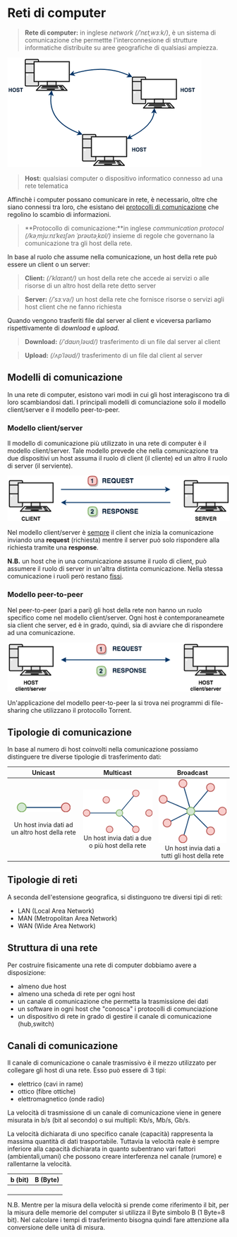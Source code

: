 # Reti di computer

> **Rete di computer:** in inglese *network (/ˈnɛtˌwɜːk/)*, è un sistema di comunicazione che permettte l'interconnesione di strutture informatiche distribuite su aree geografiche di qualsiasi ampiezza.



![reti001](images/reti001.png)

> **Host:** qualsiasi computer o dispositivo informatico connesso ad una rete telematica

Affinchè i computer possano comunicare in rete, è necessario, oltre che siano connessi tra loro, che esistano dei <u>protocolli di comunicazione</u> che regolino lo scambio di informazioni.

> **Protocollo di comunicazione:**in inglese *communication protocol (/kəˌmjuːnɪˈkeɪʃən ˈprəʊtəˌkɒl/)*  insieme di regole che governano la comunicazione tra gli host della rete.

In base al ruolo che assume nella comunicazione, un host della rete può essere un client o un server:

> **Client:** *(/ˈklaɪənt/)* un host della rete che accede ai servizi o alle risorse di un altro host della rete detto server

> **Server:** *(/ˈsɜːvə/)* un host della rete che fornisce risorse o servizi agli host client che ne fanno richiesta

Quando vengono trasferiti file dal server al client e viceversa parliamo rispettivamente di *download* e *upload*.

> **Download:** *(/ˈdaʊnˌləʊd/)* trasferimento di un file dal server al client

> **Upload:** *(/ʌpˈləʊd/)* trasferimento di un file dal client al server

## Modelli di comunicazione

In una rete di computer, esistono vari modi in cui gli host interagiscono tra di loro scambiandosi dati. I principali modelli di comunciazione solo il modello client/server e il modello peer-to-peer.

### Modello client/server

Il modello di comunicazione più utilizzato in una rete di computer è il modello client/server. Tale modello prevede che nella comunicazione tra due dispositivi un host assuma il ruolo di client (il cliente) ed un altro il ruolo di server (il serviente).

![reti005](images/reti005.png)

Nel modello client/server è <u>sempre</u> il client che inizia la comunicazione inviando una **request** (richiesta) mentre il server può solo rispondere alla richiesta tramite una **response**.

**N.B.** un host che in una comunicazione assume il ruolo di client, può assumere il ruolo di server in un'altra distinta comunicazione. Nella stessa comunicazione i ruoli però restano <u>fissi</u>.

### Modello peer-to-peer

Nel peer-to-peer (pari a pari) gli host della rete non hanno un ruolo specifico come nel modello client/server. Ogni host è contemporaneamete sia client che server, ed è in grado, quindi, sia di avviare che di rispondere ad una comunicazione.  

![reti006](images/reti006.png)

Un'applicazione del modello peer-to-peer la si trova nei programmi di file-sharing che utilizzano il protocollo Torrent.

## Tipologie di comunicazione 

In base al numero di host coinvolti nella comunicazione possiamo distinguere tre diverse tipologie di trasferimento dati:

|Unicast|Multicast|Broadcast|
| :-----: | :-------: | :-------: |
| ![reti010](images/reti010.png)<br /><br />Un host invia dati ad un altro host della rete | ![reti010](images/reti011.png)<br />Un host invia dati a due o più host della rete | ![reti010](images/reti012.png)<br />Un host invia dati a tutti gli host della rete |

## Tipologie di reti

A seconda dell'estensione geografica, si distinguono tre diversi tipi di reti: 

- LAN (Local Area Network)
- MAN (Metropolitan Area Network)
- WAN (Wide Area Network)

## Struttura di una rete

Per costruire fisicamente una rete di computer dobbiamo avere a disposizione:

- almeno due host
- almeno una scheda di rete per ogni host
- un canale di comunicazione che permetta la trasmissione dei dati
- un software in ogni host che "conosca" i protocolli di comunciazione
- un dispositivo di rete in grado di gestire il canale di comunicazione (hub,switch)

## Canali di comunicazione

Il canale di comunicazione o canale trasmissivo è il mezzo utilizzato per collegare gli host di una rete. Esso può essere di 3 tipi:

- elettrico (cavi in rame)
- ottico (fibre ottiche)
- elettromagnetico (onde radio)

La velocità di trasmissione di un canale di comunicazione viene in genere misurata in b/s (bit al secondo) o sui multipli: Kb/s, Mb/s, Gb/s.

La velocità dichiarata di uno specifico canale (capacità) rappresenta la massima quantità di dati trasportabile. Tuttavia la velocità reale è sempre inferiore alla capacità dichiarata in quanto subentrano vari fattori (ambientali,umani) che possono creare interferenza nel canale (rumore) e rallentarne la velocità.


|  b (bit)  | B (Byte) |
| --- | --- |
|    |    |
|    |    |
|    |    |
|    |    |



N.B. Mentre per la misura della velocità si prende come riferimento il bit, per la misura delle memorie del computer si utilizza il Byte simbolo B (1 Byte=8 bit). Nel calcolare i tempi di trasferimento bisogna quindi fare attenzione alla conversione delle unità di misura.